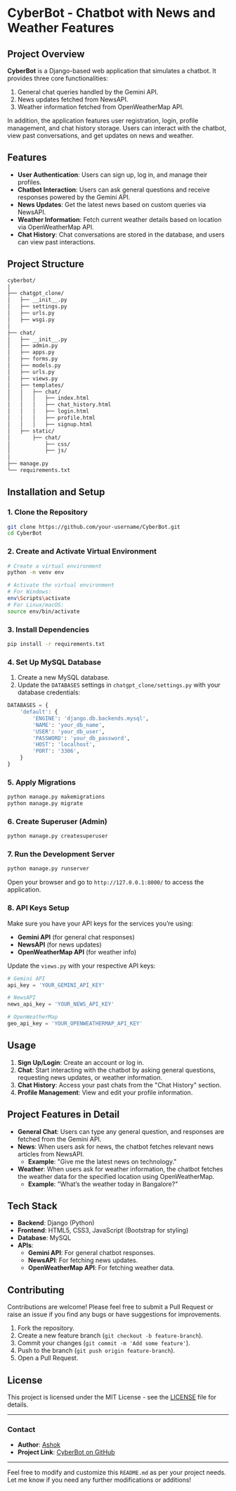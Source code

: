

# **CyberBot - Chatbot with News and Weather Features**

## **Project Overview**

**CyberBot** is a Django-based web application that simulates a chatbot. It provides three core functionalities:
1. General chat queries handled by the Gemini API.
2. News updates fetched from NewsAPI.
3. Weather information fetched from OpenWeatherMap API.

In addition, the application features user registration, login, profile management, and chat history storage. Users can interact with the chatbot, view past conversations, and get updates on news and weather.

## **Features**

- **User Authentication**: Users can sign up, log in, and manage their profiles.
- **Chatbot Interaction**: Users can ask general questions and receive responses powered by the Gemini API.
- **News Updates**: Get the latest news based on custom queries via NewsAPI.
- **Weather Information**: Fetch current weather details based on location via OpenWeatherMap API.
- **Chat History**: Chat conversations are stored in the database, and users can view past interactions.

## **Project Structure**

```bash
cyberbot/
│
├── chatgpt_clone/
│   ├── __init__.py
│   ├── settings.py
│   ├── urls.py
│   ├── wsgi.py
│
├── chat/
│   ├── __init__.py
│   ├── admin.py
│   ├── apps.py
│   ├── forms.py
│   ├── models.py
│   ├── urls.py
│   ├── views.py
│   ├── templates/
│   │   ├── chat/
│   │   │   ├── index.html
│   │   │   ├── chat_history.html
│   │   │   ├── login.html
│   │   │   ├── profile.html
│   │   │   ├── signup.html
│   ├── static/
│       ├── chat/
│           ├── css/
│           ├── js/
│
├── manage.py
└── requirements.txt
```

## **Installation and Setup**

### 1. **Clone the Repository**

```bash
git clone https://github.com/your-username/CyberBot.git
cd CyberBot
```

### 2. **Create and Activate Virtual Environment**

```bash
# Create a virtual environment
python -m venv env

# Activate the virtual environment
# For Windows:
env\Scripts\activate
# For Linux/macOS:
source env/bin/activate
```

### 3. **Install Dependencies**

```bash
pip install -r requirements.txt
```

### 4. **Set Up MySQL Database**

1. Create a new MySQL database.
2. Update the `DATABASES` settings in `chatgpt_clone/settings.py` with your database credentials:

```python
DATABASES = {
    'default': {
        'ENGINE': 'django.db.backends.mysql',
        'NAME': 'your_db_name',
        'USER': 'your_db_user',
        'PASSWORD': 'your_db_password',
        'HOST': 'localhost',
        'PORT': '3306',
    }
}
```

### 5. **Apply Migrations**

```bash
python manage.py makemigrations
python manage.py migrate
```

### 6. **Create Superuser (Admin)**

```bash
python manage.py createsuperuser
```

### 7. **Run the Development Server**

```bash
python manage.py runserver
```

Open your browser and go to `http://127.0.0.1:8000/` to access the application.

### 8. **API Keys Setup**

Make sure you have your API keys for the services you’re using:

- **Gemini API** (for general chat responses)
- **NewsAPI** (for news updates)
- **OpenWeatherMap API** (for weather info)

Update the `views.py` with your respective API keys:

```python
# Gemini API
api_key = 'YOUR_GEMINI_API_KEY'

# NewsAPI
news_api_key = 'YOUR_NEWS_API_KEY'

# OpenWeatherMap
geo_api_key = 'YOUR_OPENWEATHERMAP_API_KEY'
```

## **Usage**

1. **Sign Up/Login**: Create an account or log in.
2. **Chat**: Start interacting with the chatbot by asking general questions, requesting news updates, or weather information.
3. **Chat History**: Access your past chats from the "Chat History" section.
4. **Profile Management**: View and edit your profile information.

## **Project Features in Detail**

- **General Chat**: Users can type any general question, and responses are fetched from the Gemini API.
- **News**: When users ask for news, the chatbot fetches relevant news articles from NewsAPI.
  - **Example**: "Give me the latest news on technology."
- **Weather**: When users ask for weather information, the chatbot fetches the weather data for the specified location using OpenWeatherMap.
  - **Example**: "What’s the weather today in Bangalore?"

## **Tech Stack**

- **Backend**: Django (Python)
- **Frontend**: HTML5, CSS3, JavaScript (Bootstrap for styling)
- **Database**: MySQL
- **APIs**:
  - **Gemini API**: For general chatbot responses.
  - **NewsAPI**: For fetching news updates.
  - **OpenWeatherMap API**: For fetching weather data.

## **Contributing**

Contributions are welcome! Please feel free to submit a Pull Request or raise an issue if you find any bugs or have suggestions for improvements.

1. Fork the repository.
2. Create a new feature branch (`git checkout -b feature-branch`).
3. Commit your changes (`git commit -m 'Add some feature'`).
4. Push to the branch (`git push origin feature-branch`).
5. Open a Pull Request.

## **License**

This project is licensed under the MIT License - see the [LICENSE](LICENSE) file for details.

---

### **Contact**

- **Author**: [Ashok](https://github.com/tashok7003)
- **Project Link**: [CyberBot on GitHub](https://github.com/tashok7003/CyberBot)

---

Feel free to modify and customize this `README.md` as per your project needs. Let me know if you need any further modifications or additions!

